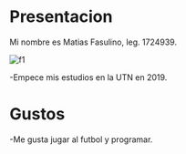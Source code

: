 # Presentacion

Mi nombre es Matias Fasulino,  leg. 1724939.

![f1](https://user-images.githubusercontent.com/82040678/113727510-90fd9f00-96cb-11eb-91b1-2eb62135c75a.png)

-Empece mis estudios en la UTN en 2019.

# Gustos 

-Me gusta jugar al futbol y programar.
